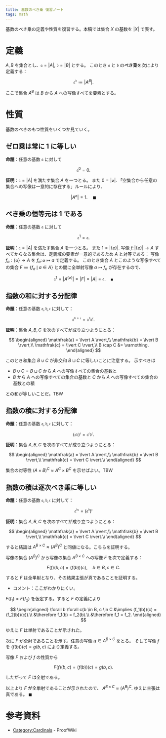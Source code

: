 ```yaml
---
title: 基数のべき乗 復習ノート
tags: math
---
```


基数のべき乗の定義や性質を復習する。本稿では集合 $X$ の基数を $\lvert X \rvert$ で表す。

# 定義

$A, B$ を集合とし、$\mathfrak{a} = \lvert A \rvert$,
$\mathfrak{b} = \lvert B \rvert$ とする。
このとき $\mathfrak{a}$ と $\mathfrak{b}$ の**べき乗**を次により定義する：

$$
\mathfrak{a^b} \coloneqq \lvert A^B\rvert.
$$

ここで集合 $A^B$ は $B$ から $A$ への写像すべてを要素とする。

# 性質

基数のべきのもつ性質をいくつか見ていく。

## ゼロ乗は常に 1 に等しい

**命題**：任意の基数 $\mathfrak a$ に対して

$$
\mathfrak a^0 = 0.
$$

**証明**：$\mathfrak a = \lvert A \rvert$ を満たす集合 $A$ を一つとる。
また $0 = \lvert \varnothing\rvert.$
「空集合から任意の集合への写像は一意的に存在する」ルールにより、

$$
\lvert A^\varnothing\rvert = 1.
\quad\blacksquare
$$

## べき乗の恒等元は 1 である

**命題**：任意の基数 $\mathfrak a$ に対して

$$
\mathfrak{a}^1 = \mathfrak{a}.
$$

**証明**：$\mathfrak a = \lvert A \rvert$ を満たす集合 $A$ を一つとる。
また $1 = \lvert \lbrace \varnothing \rbrace\rvert.$
写像 $f\colon \lvert \lbrace \varnothing \rbrace\rvert \longrightarrow A$
すべてからなる集合は、定義域の要素が一意的であるため $A$ と対等である：
写像 $f_a: \lbrace\varnothing\rbrace \longrightarrow A$ を $f_a\colon \varnothing \longmapsto a$ で定義する。
このとき集合 $A$ とこのような写像すべての集合 $F \coloneqq \lbrace f_a \,\mid\, a \in A\rbrace$
との間に全単射写像 $a \longmapsto f_a$ が存在するので、

$$
\mathfrak{a}^1 = \lvert A^{\lbrace \varnothing \rbrace} \rvert
= \lvert F \rvert = \lvert A \rvert = \mathfrak{a}.
\quad\blacksquare
$$

## 指数の和に対する分配律

**命題**：任意の基数 $\mathfrak{a, b, c}$ に対して：

$$
\mathfrak{a^{b+c} = a^b a^c}.
$$

**証明**：集合 $A, B, C$ を次のすべてが成り立つようにとる：

$$
\begin{aligned}
    \mathfrak{a} = \lvert A \rvert,\\
    \mathfrak{b} = \lvert B \rvert,\\
    \mathfrak{c} = \lvert C \rvert,\\
    B \cap C &= \varnothing.
\end{aligned}
$$

このとき和集合 $B \cup C$ が非交和 $B \sqcup C$ に等しいことに注意する。
示すべきは

* $B \cup C = B \sqcup C$ から $A$ への写像すべての集合の基数と
* $B$ から $A$ への写像すべての集合の基数と
  $C$ から $A$ への写像すべての集合の基数との積

との和が等しいことだ。TBW

## 指数の積に対する分配律

**命題**：任意の基数 $\mathfrak{a, b, c}$ に対して：

$$
\mathfrak{(ab)^c = a^c b^c}.
$$

**証明**：集合 $A, B, C$ を次のすべてが成り立つようにとる：

$$
\begin{aligned}
    \mathfrak{a} = \lvert A \rvert,\\
    \mathfrak{b} = \lvert B \rvert,\\
    \mathfrak{c} = \lvert C \rvert.\\
\end{aligned}
$$

集合の対等性 $(A \times B)^C \approx A^C \times B^C$ を示せばよい。TBW

## 指数の積は逐次べき乗に等しい

**命題**：任意の基数 $\mathfrak{a, b, c}$ に対して：

$$
\mathfrak{a^{bc} = (a^b)^c}
$$

**証明**：集合 $A, B, C$ を次のすべてが成り立つようにとる：

$$
\begin{aligned}
    \mathfrak{a} = \lvert A \rvert,\\
    \mathfrak{b} = \lvert B \rvert,\\
    \mathfrak{c} = \lvert C \rvert.\\
\end{aligned}
$$

すると結論は $A^{B \times C} \approx (A^B)^C$ と同値になる。こちらを証明する。

写像の集合 $(A^B)^C$ から写像の集合 $A^{B \times C}$ への写像 $F$ を次で定義する：

$$
F(f)(b, c) = (f(b))(c), \quad b \in B, c \in C.
$$

すると $F$ は全単射となり、その結果主張が真であることを証明する。

* コメント：ここがわかりにくい。

$F(f_1) = F(f_2)$ を仮定する。すると $F$ の定義により

$$
\begin{aligned}
\forall b \forall c(b \in B, c \in C &\implies (f_1(b))(c) = (f_2(b))(c)).\\
&\therefore f_1(b) = f_2(b).\\
&\therefore f_1 = f_2.
\end{aligned}
$$

ゆえに $F$ は単射であることが示された。

次に $F$ が全射であることを示す。任意の写像 $g \in A^{B \times C}$ をとる。
そして写像 $f$ を $(f(b))(c) = g(b, c)$ により定義する。

写像 $F$ および $f$ の性質から

$$
F(f)(b, c) = (f(b))(c) = g(b, c).
$$

したがって $F$ は全射である。

以上より $F$ が全単射であることが示されたので、
$A^{B \times C} \approx (A^B)^C.$ ゆえに主張は真である。
$\blacksquare$

# 参考資料

* [Category:Cardinals](https://proofwiki.org/wiki/Category:Cardinals) - ProofWiki
